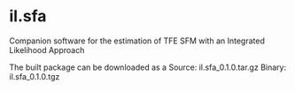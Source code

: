 # il.sfa

Companion software for the estimation of TFE SFM with an Integrated Likelihood Approach

The built package can be downloaded as a
Source: il.sfa_0.1.0.tar.gz 
Binary: il.sfa_0.1.0.tgz 
